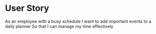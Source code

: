 # User Story
As an employee with a busy schedule
I want to add important events to a daily planner
So that I can manage my time effectively